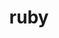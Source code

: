 ---
title: "ruby"
layout: cache
categories: [package, develop]
meta: {"versions": ["3.3.0", "3.3.2"], "compilers": ["gcc@=7.5.0"], "oss": ["ubuntu18.04"], "platforms": ["linux"], "targets": ["x86_64_v3"], "stacks": ["build_systems", "root"], "num_specs": 3, "num_specs_by_stack": {"build_systems": 3, "root": 3}}
spec_details: [{"hash": "pmnfadtqav4ujipro66tvjtasirjlzfh", "compiler": "gcc@=7.5.0", "versions": ["3.3.0"], "os": "ubuntu18.04", "platform": "linux", "target": "x86_64_v3", "variants": ["build_system=autotools", "~openssl", "~readline"], "stacks": ["build_systems", "root"], "size": "-", "tarball": "https://binaries.spack.io/develop/build_cache/linux-ubuntu18.04-x86_64_v3/gcc-7.5.0/ruby-3.3.0/linux-ubuntu18.04-x86_64_v3-gcc-7.5.0-ruby-3.3.0-pmnfadtqav4ujipro66tvjtasirjlzfh.spack"}, {"hash": "uhdt6tqa6ugseivuch4oossksgvs5kpw", "compiler": "gcc@=7.5.0", "versions": ["3.3.2"], "os": "ubuntu18.04", "platform": "linux", "target": "x86_64_v3", "variants": ["build_system=autotools", "~openssl", "~readline"], "stacks": ["build_systems", "root"], "size": "-", "tarball": "https://binaries.spack.io/develop/build_cache/linux-ubuntu18.04-x86_64_v3/gcc-7.5.0/ruby-3.3.2/linux-ubuntu18.04-x86_64_v3-gcc-7.5.0-ruby-3.3.2-uhdt6tqa6ugseivuch4oossksgvs5kpw.spack"}, {"hash": "vupxn55bbqgh5lugo7ahj75uxc5kwx76", "compiler": "gcc@=7.5.0", "versions": ["3.3.2"], "os": "ubuntu18.04", "platform": "linux", "target": "x86_64_v3", "variants": ["build_system=autotools", "~openssl", "~readline"], "stacks": ["build_systems", "root"], "size": "-", "tarball": "https://binaries.spack.io/develop/build_cache/linux-ubuntu18.04-x86_64_v3/gcc-7.5.0/ruby-3.3.2/linux-ubuntu18.04-x86_64_v3-gcc-7.5.0-ruby-3.3.2-vupxn55bbqgh5lugo7ahj75uxc5kwx76.spack"}]
---